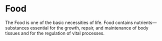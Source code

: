# Food
The Food is one of the basic necessities of life. Food contains nutrients—substances essential for the growth, repair, and maintenance of body tissues and for the regulation of vital processes. 
